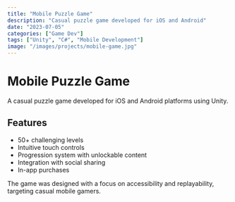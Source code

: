 ```yaml
---
title: "Mobile Puzzle Game"
description: "Casual puzzle game developed for iOS and Android"
date: "2023-07-05"
categories: ["Game Dev"]
tags: ["Unity", "C#", "Mobile Development"]
image: "/images/projects/mobile-game.jpg"
---
```


# Mobile Puzzle Game

A casual puzzle game developed for iOS and Android platforms using Unity.

## Features

- 50+ challenging levels
- Intuitive touch controls
- Progression system with unlockable content
- Integration with social sharing
- In-app purchases

The game was designed with a focus on accessibility and replayability, targeting casual mobile gamers.

